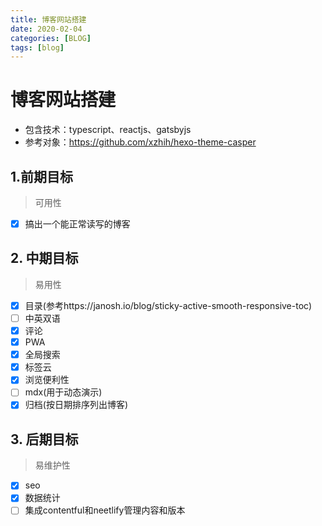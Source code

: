 ```yaml
---
title: 博客网站搭建
date: 2020-02-04
categories: [BLOG]
tags: [blog]
---
```


# 博客网站搭建

- 包含技术：typescript、reactjs、gatsbyjs
- 参考对象：https://github.com/xzhih/hexo-theme-casper

## 1.前期目标

> 可用性
- [x] 搞出一个能正常读写的博客

## 2. 中期目标

> 易用性
- [x] 目录(参考https://janosh.io/blog/sticky-active-smooth-responsive-toc)
- [ ] 中英双语
- [x] 评论
- [x] PWA
- [x] 全局搜索
- [x] 标签云
- [x] 浏览便利性
- [ ] mdx(用于动态演示)
- [x] 归档(按日期排序列出博客)

## 3. 后期目标

> 易维护性
- [x] seo
- [x] 数据统计
- [ ] 集成contentful和neetlify管理内容和版本
